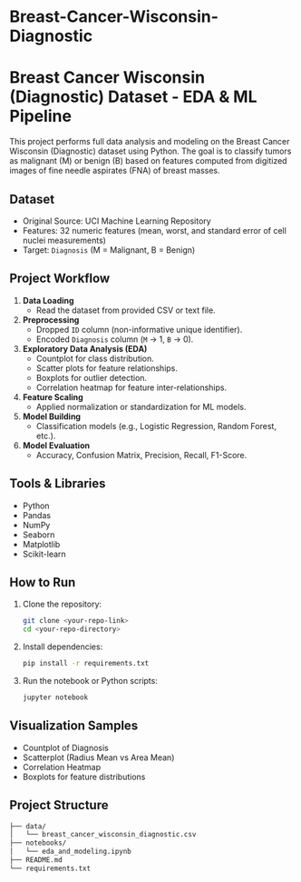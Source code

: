 # Breast-Cancer-Wisconsin-Diagnostic
# Breast Cancer Wisconsin (Diagnostic) Dataset - EDA & ML Pipeline

This project performs full data analysis and modeling on the Breast Cancer Wisconsin (Diagnostic) dataset using Python. The goal is to classify tumors as malignant (M) or benign (B) based on features computed from digitized images of fine needle aspirates (FNA) of breast masses.

## Dataset

- Original Source: UCI Machine Learning Repository
- Features: 32 numeric features (mean, worst, and standard error of cell nuclei measurements)
- Target: `Diagnosis` (M = Malignant, B = Benign)

## Project Workflow

1. **Data Loading**
    - Read the dataset from provided CSV or text file.
2. **Preprocessing**
    - Dropped `ID` column (non-informative unique identifier).
    - Encoded `Diagnosis` column (`M` → 1, `B` → 0).
3. **Exploratory Data Analysis (EDA)**
    - Countplot for class distribution.
    - Scatter plots for feature relationships.
    - Boxplots for outlier detection.
    - Correlation heatmap for feature inter-relationships.
4. **Feature Scaling**
    - Applied normalization or standardization for ML models.
5. **Model Building**
    - Classification models (e.g., Logistic Regression, Random Forest, etc.).
6. **Model Evaluation**
    - Accuracy, Confusion Matrix, Precision, Recall, F1-Score.

## Tools & Libraries

- Python
- Pandas
- NumPy
- Seaborn
- Matplotlib
- Scikit-learn

## How to Run

1. Clone the repository:
    ```bash
    git clone <your-repo-link>
    cd <your-repo-directory>
    ```

2. Install dependencies:
    ```bash
    pip install -r requirements.txt
    ```

3. Run the notebook or Python scripts:
    ```bash
    jupyter notebook
    ```

## Visualization Samples

- Countplot of Diagnosis
- Scatterplot (Radius Mean vs Area Mean)
- Correlation Heatmap
- Boxplots for feature distributions

## Project Structure

```bash
├── data/
│   └── breast_cancer_wisconsin_diagnostic.csv
├── notebooks/
│   └── eda_and_modeling.ipynb
├── README.md
└── requirements.txt

